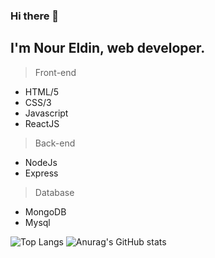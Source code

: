 ### Hi there 👋

## I'm Nour Eldin, web developer.

> Front-end
 - HTML/5
 - CSS/3
 - Javascript
 - ReactJS
  
> Back-end 
 - NodeJs
 - Express
> Database
 - MongoDB
 - Mysql

![Top Langs](https://github-readme-stats.vercel.app/api/top-langs/?username=Nourtaha13&theme=compact)
![Anurag's GitHub stats](https://github-readme-stats.vercel.app/api?username=Nourtaha13&show_icons=true&theme=locale)


